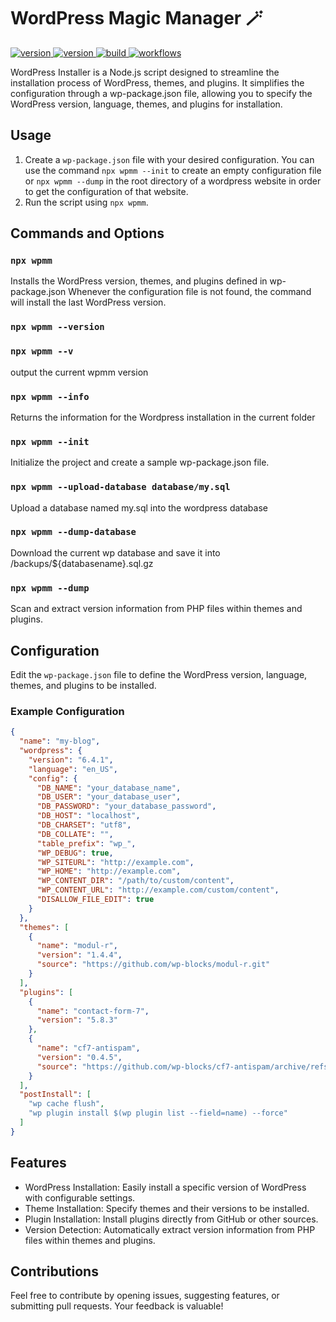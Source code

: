 # WordPress Magic Manager 🪄
<div>
  <a href="https://www.npmjs.com/package/wpmm">
    <img alt="version" src="https://img.shields.io/npm/v/wpmm.svg?label=npm%20version" />
  </a>
  <a href="https://github.com/erikyo/wpmm/blob/master/LICENSE">
    <img alt="version" src="https://img.shields.io/npm/l/wpmm" />
  </a>
  <a href="https://github.com/erikyo/wpmm/actions">
    <img alt="build" src="https://img.shields.io/github/actions/workflow/status/erikyo/wpmm/node.js.yml" />
  </a>
  <a href="https://github.com/erikyo/wpmm/actions">
    <img alt="workflows" src="https://github.com/erikyo/wpmm/actions/workflows/node.js.yml/badge.svg" />
  </a>
</div>

WordPress Installer is a Node.js script designed to streamline the installation process of WordPress, themes, and plugins. It simplifies the configuration through a wp-package.json file, allowing you to specify the WordPress version, language, themes, and plugins for installation.

## Usage

1. Create a `wp-package.json` file with your desired configuration. You can use the command `npx wpmm --init` to create an empty configuration file or `npx wpmm --dump` in the root directory of a wordpress website in order to get the configuration of that website.
2. Run the script using `npx wpmm`.

## Commands and Options
### `npx wpmm`
Installs the WordPress version, themes, and plugins defined in wp-package.json
Whenever the configuration file is not found, the command will install the last WordPress version.

### `npx wpmm --version`
### `npx wpmm --v`
output the current wpmm version

### `npx wpmm --info`
Returns the information for the Wordpress installation in the current folder

### `npx wpmm --init`
Initialize the project and create a sample wp-package.json file.

### `npx wpmm --upload-database database/my.sql`
Upload a database named my.sql into the wordpress database

### `npx wpmm --dump-database`
Download the current wp database and save it into /backups/${databasename}.sql.gz

### `npx wpmm --dump`
Scan and extract version information from PHP files within themes and plugins.

## Configuration

Edit the `wp-package.json` file to define the WordPress version, language, themes, and plugins to be installed.

### Example Configuration

```json
{
  "name": "my-blog",
  "wordpress": {
    "version": "6.4.1",
    "language": "en_US",
    "config": {
      "DB_NAME": "your_database_name",
      "DB_USER": "your_database_user",
      "DB_PASSWORD": "your_database_password",
      "DB_HOST": "localhost",
      "DB_CHARSET": "utf8",
      "DB_COLLATE": "",
      "table_prefix": "wp_",
      "WP_DEBUG": true,
      "WP_SITEURL": "http://example.com",
      "WP_HOME": "http://example.com",
      "WP_CONTENT_DIR": "/path/to/custom/content",
      "WP_CONTENT_URL": "http://example.com/custom/content",
      "DISALLOW_FILE_EDIT": true
    }
  },
  "themes": [
    {
      "name": "modul-r",
      "version": "1.4.4",
      "source": "https://github.com/wp-blocks/modul-r.git"
    }
  ],
  "plugins": [
    {
      "name": "contact-form-7",
      "version": "5.8.3"
    },
    {
      "name": "cf7-antispam",
      "version": "0.4.5",
      "source": "https://github.com/wp-blocks/cf7-antispam/archive/refs/heads/main.zip"
    }
  ],
  "postInstall": [
    "wp cache flush",
    "wp plugin install $(wp plugin list --field=name) --force"
  ]
}

```

## Features
- WordPress Installation: Easily install a specific version of WordPress with configurable settings.
- Theme Installation: Specify themes and their versions to be installed.
- Plugin Installation: Install plugins directly from GitHub or other sources.
- Version Detection: Automatically extract version information from PHP files within themes and plugins.

## Contributions
Feel free to contribute by opening issues, suggesting features, or submitting pull requests. Your feedback is valuable!
